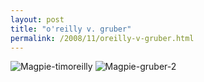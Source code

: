 ```yaml
---
layout: post
title: "o'reilly v. gruber"
permalink: /2008/11/oreilly-v-gruber.html
---
```


<p><img class="at-xid-6a00d8341c4f5f53ef0105362093f7970c" alt="Magpie-timoreilly" title="Magpie-timoreilly" src="https://sippey.typepad.com/.a/6a00d8341c4f5f53ef0105362093f7970c-800wi" border="0" /> <img class="at-xid-6a00d8341c4f5f53ef01053618225e970b" alt="Magpie-gruber-2" title="Magpie-gruber-2" src="https://sippey.typepad.com/.a/6a00d8341c4f5f53ef01053618225e970b-800wi" border="0"  /></p>



